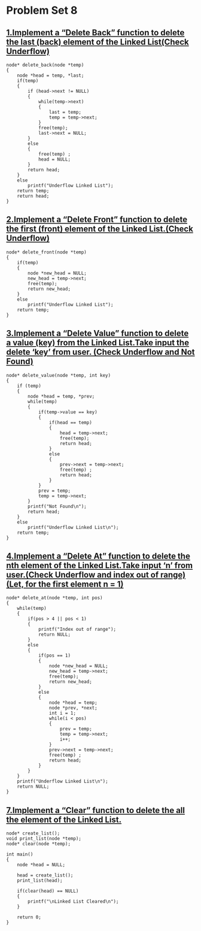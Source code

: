 # Problem Set 8

## [1.Implement a “Delete Back” function to delete the last (back) element of the Linked List(Check Underflow)](https://github.com/1915002521/CSE-214/blob/main/Problem%20Set%208/1.c)

```
node* delete_back(node *temp)
{
    node *head = temp, *last;
    if(temp)
    {
        if (head->next != NULL)
        {
            while(temp->next)
            {
                last = temp;
                temp = temp->next;
            }
            free(temp);
            last->next = NULL;
        }
        else
        {
            free(temp) ;
            head = NULL;
        }
        return head;
    }
    else
        printf("Underflow Linked List");
    return temp;
    return head;
}
```

## [2.Implement a “Delete Front” function to delete the first (front) element of the Linked List.(Check Underflow)](https://github.com/1915002521/CSE-214/blob/main/Problem%20Set%208/2.c)

```
node* delete_front(node *temp)
{
    if(temp)
    {
        node *new_head = NULL;
        new_head = temp->next;
        free(temp);
        return new_head;
    }
    else
        printf("Underflow Linked List");
    return temp;
}
```

## [3.Implement a “Delete Value” function to delete a value (key) from the Linked List.Take input the delete ‘key’ from user. (Check Underflow and Not Found)](https://github.com/1915002521/CSE-214/blob/main/Problem%20Set%208/3.c)

```
node* delete_value(node *temp, int key)
{
    if (temp)
    {
        node *head = temp, *prev;
        while(temp)
        {
            if(temp->value == key)
            {
                if(head == temp)
                {
                    head = temp->next;
                    free(temp);
                    return head;
                }
                else
                {
                    prev->next = temp->next;
                    free(temp) ;
                    return head;
                }
            }
            prev = temp;
            temp = temp->next;
        }
        printf("Not Found\n");
        return head;
    }
    else
        printf("Underflow Linked List\n");
    return temp;
}
```

## [4.Implement a “Delete At” function to delete the nth element of the Linked List.Take input ‘n’ from user.(Check Underflow and index out of range)(Let, for the first element n = 1)](https://github.com/1915002521/CSE-214/blob/main/Problem%20Set%208/4.c)

```
node* delete_at(node *temp, int pos)
{
    while(temp)
    {
        if(pos > 4 || pos < 1)
        {
            printf("Index out of range");
            return NULL;
        }
        else
        {
            if(pos == 1)
            {
                node *new_head = NULL;
                new_head = temp->next;
                free(temp);
                return new_head;
            }
            else
            {
                node *head = temp;
                node *prev, *next;
                int i = 1;
                while(i < pos)
                {
                    prev = temp;
                    temp = temp->next;
                    i++;
                }
                prev->next = temp->next;
                free(temp) ;
                return head;
            }
        }
    }
    printf("Underflow Linked List\n");
    return NULL;
}
```

## [7.Implement a “Clear” function to delete the all the element of the Linked List.](https://github.com/1915002521/CSE-214/blob/main/Problem%20Set%208/7.c)

```
node* create_list();
void print_list(node *temp);
node* clear(node *temp);

int main()
{
    node *head = NULL;

    head = create_list();
    print_list(head);

    if(clear(head) == NULL)
    {
        printf("\nLinked List Cleared\n");
    }

    return 0;
}
```

